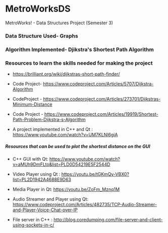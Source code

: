 # MetroWorksDS
MetroWorks! - Data Structures Project (Semester 3) 

### Data Structure Used- Graphs

### Algorithm Implemented- Djikstra's Shortest Path Algorithm

### Resources to learn the skills needed for making the project

- https://brilliant.org/wiki/dijkstras-short-path-finder/

- Code Project- https://www.codeproject.com/Articles/5707/Dijkstra-Algorithm

- CodeProject - https://www.codeproject.com/Articles/273701/Dijkstras-Minimum-Distance

- Code Project - https://www.codeproject.com/Articles/19919/Shortest-Path-Problem-Dijkstra-s-Algorithm

- A project implemented in C++ and Qt : https://www.youtube.com/watch?v=UM7KLNl6giA
##### Resources that can be used to plot the shortest distance on the GUI
- C++ GUI with  Qt:
https://www.youtube.com/watch?v=aMUh9DmFLto&list=PLD0D54219E5F2544D

- Video Player using Qt : https://youtu.be/tGKmQy-VBX0?list=PL2D1942A4688E9D63

- Media Player in Qt: https://youtu.be/ZoFm_Mznq1M

- Audio Streamer and Player using Qt:
https://www.codeproject.com/Articles/482735/TCP-Audio-Streamer-and-Player-Voice-Chat-over-IP

- File server in C++ : http://blog.coredumping.com/file-server-and-client-using-sockets-in-c/



